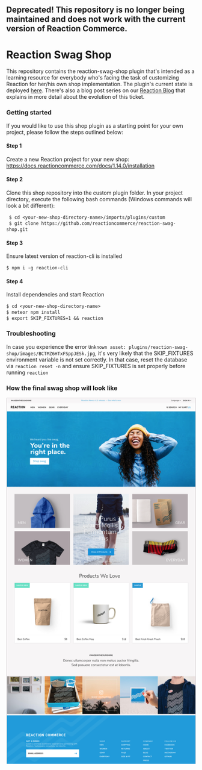 ## Deprecated! This repository is no longer being maintained and does not work with the current version of Reaction Commerce.
# Reaction Swag Shop

This repository contains the reaction-swag-shop plugin that's intended as a learning resource for everybody
who's facing the task of customizing Reaction for her/his own shop implementation. The plugin's current state is deployed [here](https://swagproject.reactioncommerce.com). There's also a blog post series on our [Reaction Blog](https://blog.reactioncommerce.com/building-and-launching-a-store-on-reaction/) that explains in more detail about the evolution of this ticket.


### Getting started
If you would like to use this shop plugin as a starting point for your own project, please follow the steps outlined below:

#### Step 1
Create a new Reaction project for your new shop: https://docs.reactioncommerce.com/docs/1.14.0/installation

#### Step 2
Clone this shop repository into the custom plugin folder. In your project directory, execute the following bash
 commands (Windows commands will look a bit different):
```
 $ cd <your-new-shop-directory-name>/imports/plugins/custom
 $ git clone https://github.com/reactioncommerce/reaction-swag-shop.git
```

#### Step 3
Ensure latest version of reaction-cli is installed
```
$ npm i -g reaction-cli
```

#### Step 4
Install dependencies and start Reaction
```
$ cd <your-new-shop-directory-name>
$ meteor npm install
$ export SKIP_FIXTURES=1 && reaction
```


### Troubleshooting
In case you experience the error `Unknown asset: plugins/reaction-swag-shop/images/BCTMZ6HTxFSppJESk.jpg`, it's very
likely that the SKIP_FIXTURES environment variable is not set correctly. In that case, reset the database via
`reaction reset -n` and ensure SKIP_FIXTURES is set properly before running `reaction` 

### How the final swag shop will look like

![Swag shop screenshot](https://raw.githubusercontent.com/reactioncommerce/reaction-docs/master/assets/reaction-swag-shop.png)
